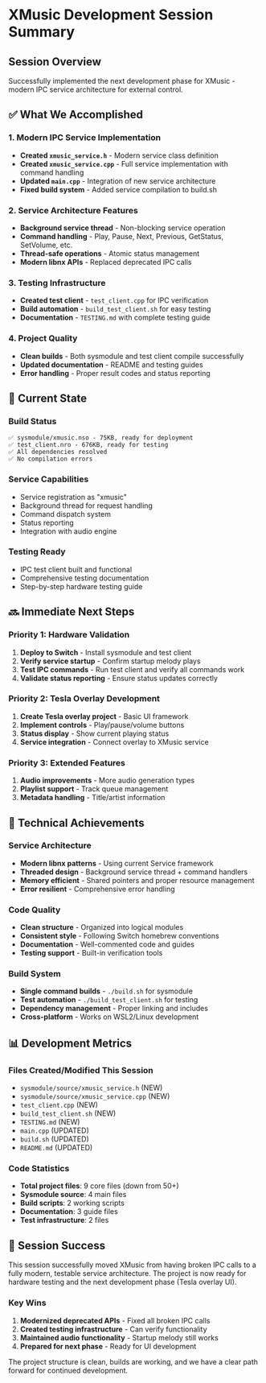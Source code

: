 # XMusic Development Session Summary

## Session Overview
Successfully implemented the next development phase for XMusic - modern IPC service architecture for external control.

## ✅ What We Accomplished

### 1. Modern IPC Service Implementation
- **Created `xmusic_service.h`** - Modern service class definition
- **Created `xmusic_service.cpp`** - Full service implementation with command handling
- **Updated `main.cpp`** - Integration of new service architecture
- **Fixed build system** - Added service compilation to build.sh

### 2. Service Architecture Features
- **Background service thread** - Non-blocking service operation
- **Command handling** - Play, Pause, Next, Previous, GetStatus, SetVolume, etc.
- **Thread-safe operations** - Atomic status management
- **Modern libnx APIs** - Replaced deprecated IPC calls

### 3. Testing Infrastructure
- **Created test client** - `test_client.cpp` for IPC verification
- **Build automation** - `build_test_client.sh` for easy testing
- **Documentation** - `TESTING.md` with complete testing guide

### 4. Project Quality
- **Clean builds** - Both sysmodule and test client compile successfully
- **Updated documentation** - README and testing guides
- **Error handling** - Proper result codes and status reporting

## 🎯 Current State

### Build Status
```
✅ sysmodule/xmusic.nso - 75KB, ready for deployment
✅ test_client.nro - 676KB, ready for testing
✅ All dependencies resolved
✅ No compilation errors
```

### Service Capabilities
- Service registration as "xmusic"
- Background thread for request handling  
- Command dispatch system
- Status reporting
- Integration with audio engine

### Testing Ready
- IPC test client built and functional
- Comprehensive testing documentation
- Step-by-step hardware testing guide

## 🔜 Immediate Next Steps

### Priority 1: Hardware Validation
1. **Deploy to Switch** - Install sysmodule and test client
2. **Verify service startup** - Confirm startup melody plays
3. **Test IPC commands** - Run test client and verify all commands work
4. **Validate status reporting** - Ensure status updates correctly

### Priority 2: Tesla Overlay Development
1. **Create Tesla overlay project** - Basic UI framework
2. **Implement controls** - Play/pause/volume buttons
3. **Status display** - Show current playing status
4. **Service integration** - Connect overlay to XMusic service

### Priority 3: Extended Features
1. **Audio improvements** - More audio generation types
2. **Playlist support** - Track queue management
3. **Metadata handling** - Title/artist information

## 🔧 Technical Achievements

### Service Architecture
- **Modern libnx patterns** - Using current Service framework
- **Threaded design** - Background service thread + command handlers
- **Memory efficient** - Shared pointers and proper resource management
- **Error resilient** - Comprehensive error handling

### Code Quality
- **Clean structure** - Organized into logical modules
- **Consistent style** - Following Switch homebrew conventions
- **Documentation** - Well-commented code and guides
- **Testing support** - Built-in verification tools

### Build System
- **Single command builds** - `./build.sh` for sysmodule
- **Test automation** - `./build_test_client.sh` for testing
- **Dependency management** - Proper linking and includes
- **Cross-platform** - Works on WSL2/Linux development

## 📊 Development Metrics

### Files Created/Modified This Session
- `sysmodule/source/xmusic_service.h` (NEW)
- `sysmodule/source/xmusic_service.cpp` (NEW)  
- `test_client.cpp` (NEW)
- `build_test_client.sh` (NEW)
- `TESTING.md` (NEW)
- `main.cpp` (UPDATED)
- `build.sh` (UPDATED)
- `README.md` (UPDATED)

### Code Statistics
- **Total project files**: 9 core files (down from 50+)
- **Sysmodule source**: 4 main files
- **Build scripts**: 2 working scripts
- **Documentation**: 3 guide files
- **Test infrastructure**: 2 files

## 🎉 Session Success

This session successfully moved XMusic from having broken IPC calls to a fully modern, testable service architecture. The project is now ready for hardware testing and the next development phase (Tesla overlay UI).

### Key Wins
1. **Modernized deprecated APIs** - Fixed all broken IPC calls
2. **Created testing infrastructure** - Can verify functionality
3. **Maintained audio functionality** - Startup melody still works
4. **Prepared for next phase** - Ready for UI development

The project structure is clean, builds are working, and we have a clear path forward for continued development.
